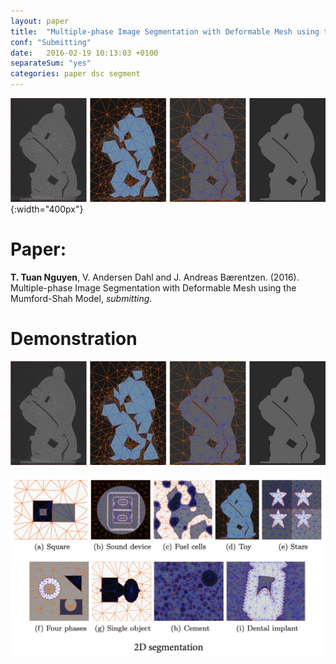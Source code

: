 ```yaml
---
layout: paper
title:  "Multiple-phase Image Segmentation with Deformable Mesh using the Mumford-Shah Model"
conf: "Submitting"
date:   2016-02-19 10:13:03 +0100
separateSum: "yes"
categories: paper dsc segment
---
```


![](/assets/paper/2D-hamster.jpg){:width="400px"}

<!--more-->

# Paper:
**T. Tuan Nguyen**, V. Andersen Dahl and J. Andreas Bærentzen. (2016). Multiple-phase Image Segmentation with Deformable Mesh using the Mumford-Shah Model, *submitting*.

# Demonstration
![segment hamster](/assets/paper/2D-hamster.jpg)

![2d segment](/assets/paper/2d-segment.jpg)
